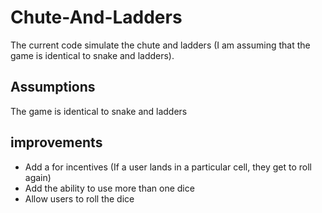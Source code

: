 # Chute-And-Ladders
The current code simulate the chute and ladders (I am assuming that the game is identical to snake and ladders).

## Assumptions
The game is identical to snake and ladders

## improvements
- Add a for incentives (If a user lands in a particular cell, they get to roll again)
- Add the ability to use more than one dice
- Allow users to roll the dice

